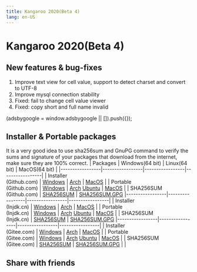 ```yaml
---
title: Kangaroo 2020(Beta 4)
lang: en-US
---
```


# Kangaroo 2020(Beta 4)

## New features & bug-fixes
1. Improve text view for cell value, support to detect charset and convert to UTF-8
2. Improve mysql connection stability
3. Fixed: fail to change cell value viewer
4. Fixed: copy short and full name invalid

<div>
    <ins class="adsbygoogle"
        style="display:block; text-align:center;"
        data-ad-layout="in-article"
        data-ad-format="fluid"
        data-ad-client="ca-pub-3975819313740938"
        data-ad-slot="6760827895"></ins>
    <script2 type="text/javascript">
        (adsbygoogle = window.adsbygoogle || []).push({});
    </script2>
</div>


## Installer & Portable packages
It is a very good idea to use sha256sum and GnuPG command to verify the sums and signature of your packages that download from the internet, make sure they are 100% correct.
| Packages        | Windows(64 bit) | Linux(64 bit)   | MacOS(64 bit)   |
|-----------------|-----------------|-----------------|-----------------|
| Installer<br/>(Github.com) | [Windows](https://github.com/dbkangaroo/kangaroo/releases/download/v0.99.4.200930/kangaroo-0.99.4.200930-AMD64.exe) | [Arch](https://github.com/dbkangaroo/kangaroo/releases/download/v0.99.4.200930/kangaroo-0.99.4.200930-1-x86_64.pkg.tar.xz) | [MacOS](https://github.com/dbkangaroo/kangaroo/releases/download/v0.99.4.200930/kangaroo-0.99.4.200930-macos.dmg) |
| Portable<br/>(Github.com) | [Windows](https://github.com/dbkangaroo/kangaroo/releases/download/v0.99.4.200930/kangaroo-0.99.4.200930-AMD64.7z) | [Arch](https://github.com/dbkangaroo/kangaroo/releases/download/v0.99.4.200930/kangaroo-0.99.4.200930-arch.tar.gz) [Ubuntu](https://github.com/dbkangaroo/kangaroo/releases/download/v0.99.4.200930/kangaroo-0.99.4.200930-ubuntu.tar.gz) | [MacOS](https://github.com/dbkangaroo/kangaroo/releases/download/v0.99.4.200930/kangaroo-0.99.4.200930-macos.tar.gz) |
| SHA256SUM<br/>(Github.com) | [SHA256SUM](https://github.com/dbkangaroo/kangaroo/releases/download/v0.99.4.200930/kangaroo-0.99.4.200930.sha256sum) | [SHA256SUM.GPG](https://github.com/dbkangaroo/kangaroo/releases/download/v0.99.4.200930/kangaroo-0.99.4.200930.sha256sum.asc)
|-----------------|-----------------|-----------------|-----------------|
| Installer<br/>(Injdk.cn) | [Windows](https://d4.injdk.cn/dbkangaroo//v0.99.4.200930/kangaroo-0.99.4.200930-AMD64.exe) | [Arch](https://d4.injdk.cn/dbkangaroo//v0.99.4.200930/kangaroo-0.99.4.200930-1-x86_64.pkg.tar.xz) | [MacOS](https://d4.injdk.cn/dbkangaroo//v0.99.4.200930/kangaroo-0.99.4.200930-macos.dmg) |
| Portable<br/>(Injdk.cn)  | [Windows](https://d4.injdk.cn/dbkangaroo//v0.99.4.200930/kangaroo-0.99.4.200930-AMD64.7z) | [Arch](https://d4.injdk.cn/dbkangaroo//v0.99.4.200930/kangaroo-0.99.4.200930-arch.tar.gz) [Ubuntu](https://d4.injdk.cn/dbkangaroo//v0.99.4.200930/kangaroo-0.99.4.200930-ubuntu.tar.gz) | [MacOS](https://d4.injdk.cn/dbkangaroo//v0.99.4.200930/kangaroo-0.99.4.200930-macos.tar.gz) |
| SHA256SUM<br/>(Injdk.cn) | [SHA256SUM](https://d4.injdk.cn/dbkangaroo//v0.99.4.200930/kangaroo-0.99.4.200930.sha256sum) | [SHA256SUM.GPG](https://d4.injdk.cn/dbkangaroo//v0.99.4.200930/kangaroo-0.99.4.200930.sha256sum.asc)
|-----------------|-----------------|-----------------|-----------------|
| Installer<br/>(Gitee.com) | [Windows](https://gitee.com/dbkangaroo/kangaroo/attach_files/481984/download) | [Arch](https://gitee.com/dbkangaroo/kangaroo/attach_files/481732/download) | [MacOS](https://gitee.com/dbkangaroo/kangaroo/attach_files/481728/download) |
| Portable<br/>(Gitee.com)  | [Windows](https://gitee.com/dbkangaroo/kangaroo/attach_files/481980/download) | [Arch](https://gitee.com/dbkangaroo/kangaroo/attach_files/481731/download) [Ubuntu](https://gitee.com/dbkangaroo/kangaroo/attach_files/481730/download) | [MacOS](https://gitee.com/dbkangaroo/kangaroo/attach_files/481727/download) |
| SHA256SUM<br/>(Gitee.com) | [SHA256SUM](https://gitee.com/dbkangaroo/kangaroo/attach_files/481916/download) | [SHA256SUM.GPG](https://gitee.com/dbkangaroo/kangaroo/attach_files/481917/download) | |

## Share with friends
<social-share :networks="['facebook', 'twitter', 'whatsapp', 'telegram', 'linkedin', 'reddit', 'line', 'skype', 'pinterest']" />